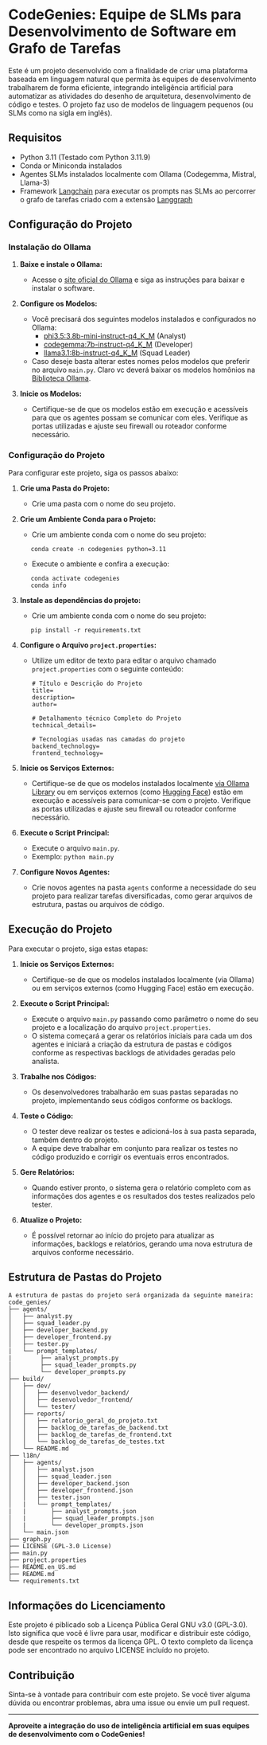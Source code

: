 # CodeGenies: Equipe de SLMs para Desenvolvimento  de Software em Grafo de Tarefas

Este é um projeto desenvolvido com a finalidade de criar uma plataforma baseada em linguagem natural que permita às equipes de desenvolvimento trabalharem de forma eficiente, integrando inteligência artificial para automatizar as atividades do desenho de arquitetura, desenvolvimento de código e testes. O projeto faz uso de modelos de linguagem pequenos (ou SLMs como na sigla em inglês).

## Requisitos

- Python 3.11 (Testado com Python 3.11.9)
- Conda or Miniconda instalados
- Agentes SLMs instalados localmente com Ollama (Codegemma, Mistral, Llama-3)
- Framework [Langchain](https://github.com/langchain-ai/langchain) para executar os prompts nas SLMs ao percorrer o grafo de tarefas criado com a extensão [Langgraph](https://github.com/langchain-ai/langgraph)

## Configuração do Projeto

### Instalação do Ollama

1. **Baixe e instale o Ollama:**
   - Acesse o [site oficial do Ollama](https://ollama.ai) e siga as instruções para baixar e instalar o software.

2. **Configure os Modelos:**
   - Você precisará dos seguintes modelos instalados e configurados no Ollama:
     - [phi3.5:3.8b-mini-instruct-q4_K_M](https://ollama.com/library/phi3.5:3.8b-mini-instruct-q4_K_M) (Analyst)
     - [codegemma:7b-instruct-q4_K_M](https://ollama.com/library/codegemma:7b-instruct-q4_K_M) (Developer)
     - [llama3.1:8b-instruct-q4_K_M](https://ollama.com/library/llama3.1:8b-instruct-q4_K_M) (Squad Leader)
   - Caso deseje basta alterar estes nomes pelos modelos que preferir no arquivo `main.py`. Claro vc deverá baixar os modelos homônios na [Biblioteca Ollama](https://ollama.com/library/).

3. **Inicie os Modelos:**
   - Certifique-se de que os modelos estão em execução e acessíveis para que os agentes possam se comunicar com eles. Verifique as portas utilizadas e ajuste seu firewall ou roteador conforme necessário.

### Configuração do Projeto

Para configurar este projeto, siga os passos abaixo:

1. **Crie uma Pasta do Projeto:**
   - Crie uma pasta com o nome do seu projeto.

2. **Crie um Ambiente Conda para o Projeto:**
   - Crie um ambiente conda com o nome do seu projeto:
   ```
      conda create -n codegenies python=3.11
   ```
   - Execute o ambiente e confira a execução:
   ```
      conda activate codegenies
      conda info
   ```

3. **Instale as dependências do projeto:**
   - Crie um ambiente conda com o nome do seu projeto:
   ```
      pip install -r requirements.txt
   ```

4. **Configure o Arquivo `project.properties`:**
   - Utilize um editor de texto para editar o arquivo chamado `project.properties` com o seguinte conteúdo:
     ```
     # Título e Descrição do Projeto
     title=
     description=
     author=

     # Detalhamento técnico Completo do Projeto
     technical_details=

     # Tecnologias usadas nas camadas do projeto
     backend_technology=
     frontend_technology=
     ```

5. **Inicie os Serviços Externos:**
   - Certifique-se de que os modelos instalados localmente [via Ollama Library](https://ollama.com/library/) ou em serviços externos (como [Hugging Face](https://huggingface.co/models?sort=downloads&search=gguf)) estão em execução e acessíveis para comunicar-se com o projeto. Verifique as portas utilizadas e ajuste seu firewall ou roteador conforme necessário.

6. **Execute o Script Principal:**
   - Execute o arquivo `main.py`.
   - Exemplo: `python main.py`

7. **Configure Novos Agentes:**
   - Crie novos agentes na pasta `agents` conforme a necessidade do seu projeto para realizar tarefas diversificadas, como gerar arquivos de estrutura, pastas ou arquivos de código.

## Execução do Projeto

Para executar o projeto, siga estas etapas:

1. **Inicie os Serviços Externos:**
   - Certifique-se de que os modelos instalados localmente (via Ollama) ou em serviços externos (como Hugging Face) estão em execução.

2. **Execute o Script Principal:**
   - Execute o arquivo `main.py` passando como parâmetro o nome do seu projeto e a localização do arquivo `project.properties`.
   - O sistema começará a gerar os relatórios iniciais para cada um dos agentes e iniciará a criação da estrutura de pastas e códigos conforme as respectivas backlogs de atividades geradas pelo analista.

3. **Trabalhe nos Códigos:**
   - Os desenvolvedores trabalharão em suas pastas separadas no projeto, implementando seus códigos conforme os backlogs.

4. **Teste o Código:**
   - O tester deve realizar os testes e adicioná-los à sua pasta separada, também dentro do projeto.
   - A equipe deve trabalhar em conjunto para realizar os testes no código produzido e corrigir os eventuais erros encontrados.

5. **Gere Relatórios:**
   - Quando estiver pronto, o sistema gera o relatório completo com as informações dos agentes e os resultados dos testes realizados pelo tester.

6. **Atualize o Projeto:**
   - É possível retornar ao início do projeto para atualizar as informações, backlogs e relatórios, gerando uma nova estrutura de arquivos conforme necessário.

## Estrutura de Pastas do Projeto

```
A estrutura de pastas do projeto será organizada da seguinte maneira:
code_genies/
├── agents/
│   ├── analyst.py
│   ├── squad_leader.py
│   ├── developer_backend.py
│   ├── developer_frontend.py
│   ├── tester.py
|   └── prompt_templates/
|        ├── analyst_prompts.py
│        ├── squad_leader_prompts.py
│        └── developer_prompts.py
├── build/
│   ├── dev/
│   │   ├── desenvolvedor_backend/
│   │   ├── desenvolvedor_frontend/
│   │   └── tester/
│   ├── reports/
│   │   ├── relatorio_geral_do_projeto.txt
│   │   ├── backlog_de_tarefas_de_backend.txt
│   │   ├── backlog_de_tarefas_de_frontend.txt
│   │   └── backlog_de_tarefas_de_testes.txt
│   └── README.md
├── l18n/
│   ├── agents/
│   │   ├── analyst.json
│   │   ├── squad_leader.json
│   │   ├── developer_backend.json
│   │   ├── developer_frontend.json
│   │   ├── tester.json
│   |   └── prompt_templates/
|   |       ├── analyst_prompts.json
│   |       ├── squad_leader_prompts.json
│   |       └── developer_prompts.json
│   └── main.json
├── graph.py
├── LICENSE (GPL-3.0 License)
├── main.py
├── project.properties
├── README.en_US.md
├── README.md
└── requirements.txt
```

## Informações do Licenciamento

Este projeto é piblicado sob a Licença Pública Geral GNU v3.0 (GPL-3.0). Isto significa que você é livre para usar, modificar e distribuir este código, desde que respeite os termos da licença GPL. O texto completo da licença pode ser encontrado no arquivo LICENSE incluído no projeto.

## Contribuição

Sinta-se à vontade para contribuir com este projeto. Se você tiver alguma dúvida ou encontrar problemas, abra uma issue ou envie um pull request.

---

**Aproveite a integração do uso de inteligência artificial em suas equipes de desenvolvimento com o CodeGenies!**
